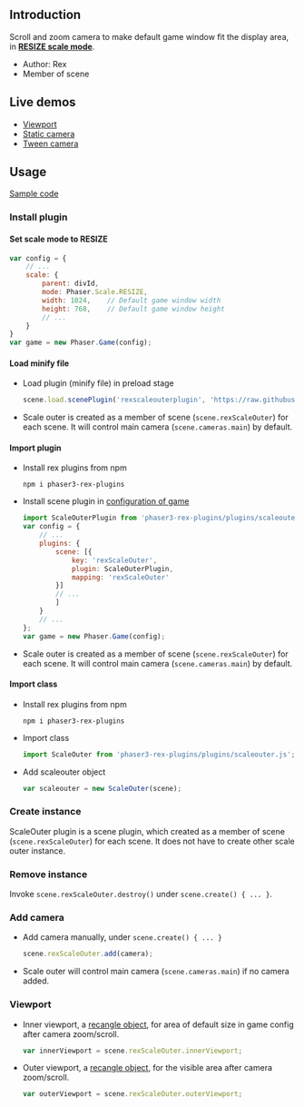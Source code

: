 ## Introduction

Scroll and zoom camera to make default game window fit the display area, in [**RESIZE scale mode**](scalemanager.md).

- Author: Rex
- Member of scene

## Live demos

- [Viewport](https://codepen.io/rexrainbow/pen/MWvGvbR)
- [Static camera](https://codepen.io/rexrainbow/pen/ExvPaqY)
- [Tween camera](https://codepen.io/rexrainbow/pen/powXPBq)

## Usage

[Sample code](https://github.com/rexrainbow/phaser3-rex-notes/tree/master/examples/scaleouter)

### Install plugin

#### Set scale mode to RESIZE

```javascript
var config = {
    // ...
    scale: {
        parent: divId,
        mode: Phaser.Scale.RESIZE,
        width: 1024,    // Default game window width
        height: 768,    // Default game window height
        // ...
    }
}
var game = new Phaser.Game(config);
```

#### Load minify file

- Load plugin (minify file) in preload stage
    ```javascript
    scene.load.scenePlugin('rexscaleouterplugin', 'https://raw.githubusercontent.com/rexrainbow/phaser3-rex-notes/master/dist/rexscaleouterplugin.min.js', 'rexScaleOuter', 'rexScaleOuter');
    ```
- Scale outer is created as a member of scene (`scene.rexScaleOuter`) for each scene. 
  It will control main camera (`scene.cameras.main`) by default.

#### Import plugin

- Install rex plugins from npm
    ```
    npm i phaser3-rex-plugins
    ```
- Install scene plugin in [configuration of game](game.md#configuration)
    ```javascript
    import ScaleOuterPlugin from 'phaser3-rex-plugins/plugins/scaleouter-plugin.js';
    var config = {
        // ...
        plugins: {
            scene: [{
                key: 'rexScaleOuter',
                plugin: ScaleOuterPlugin,
                mapping: 'rexScaleOuter'
            }]
            // ...
            ]
        }
        // ...
    };
    var game = new Phaser.Game(config);
    ```
- Scale outer is created as a member of scene (`scene.rexScaleOuter`) for each scene. 
  It will control main camera (`scene.cameras.main`) by default.

#### Import class

- Install rex plugins from npm
    ```
    npm i phaser3-rex-plugins
    ```
- Import class
    ```javascript
    import ScaleOuter from 'phaser3-rex-plugins/plugins/scaleouter.js';
    ```
- Add scaleouter object
    ```javascript
    var scaleouter = new ScaleOuter(scene);
    ```

### Create instance

ScaleOuter plugin is a scene plugin, which created as a member of scene (`scene.rexScaleOuter`) 
for each scene. It does not have to create other scale outer instance.

### Remove instance

Invoke `scene.rexScaleOuter.destroy()` under `scene.create() { ... }`.

### Add camera

- Add camera manually, under `scene.create() { ... }`
    ```javascript
    scene.rexScaleOuter.add(camera);
    ```
- Scale outer will control main camera (`scene.cameras.main`) if no camera added.

### Viewport

- Inner viewport, a [recangle object](geom-rectangle.md), for area of default size in game config after camera zoom/scroll.
    ```javascript
    var innerViewport = scene.rexScaleOuter.innerViewport;
    ```
- Outer viewport, a [recangle object](geom-rectangle.md), for the visible area after camera zoom/scroll.
    ```javascript
    var outerViewport = scene.rexScaleOuter.outerViewport;
    ```